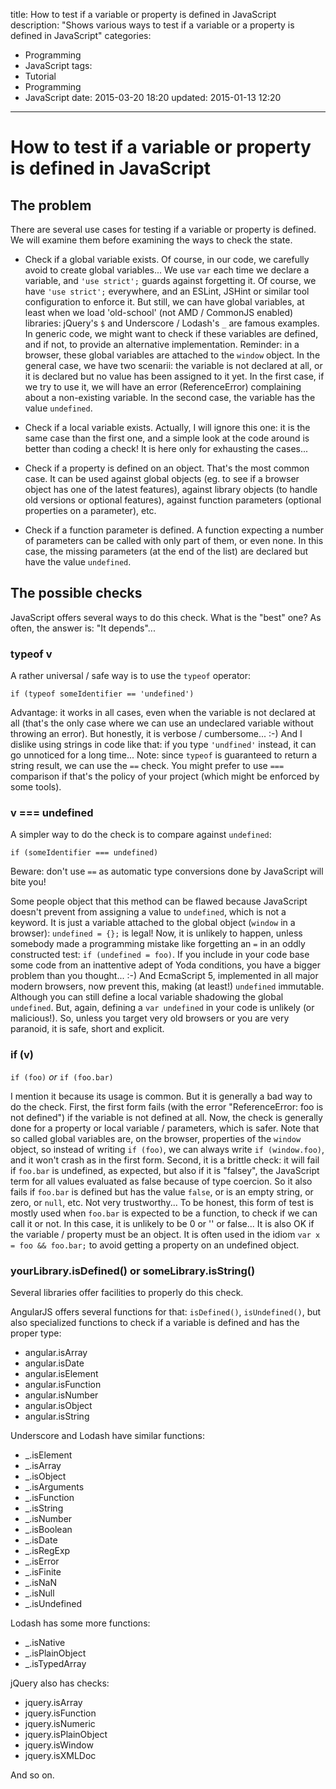 title: How to test if a variable or property is defined in JavaScript
description: "Shows various ways to test if a variable or a property is defined in JavaScript"
categories:
- Programming
- JavaScript
tags:
- Tutorial
- Programming
- JavaScript
date: 2015-03-20 18:20
updated: 2015-01-13 12:20
---

# How to test if a variable or property is defined in JavaScript

## The problem

There are several use cases for testing if a variable or property is defined. We will examine them before examining the ways to check the state.

- Check if a global variable exists.
Of course, in our code, we carefully avoid to create global variables... We use `var` each time we declare a variable, and `'use strict';` guards against forgetting it. Of course, we have `'use strict';` everywhere, and an ESLint, JSHint or similar tool configuration to enforce it.
But still, we can have global variables, at least when we load 'old-school' (not AMD / CommonJS enabled) libraries: jQuery's `$` and Underscore / Lodash's `_` are famous examples.
In generic code, we might want to check if these variables are defined, and if not, to provide an alternative implementation.
Reminder: in a browser, these global variables are attached to the `window` object.
In the general case, we have two scenarii: the variable is not declared at all, or it is declared but no value has been assigned to it yet.
In the first case, if we try to use it, we will have an error (ReferenceError) complaining about a non-existing variable.
In the second case, the variable has the value `undefined`.

- Check if a local variable exists.
Actually, I will ignore this one: it is the same case than the first one, and a simple look at the code around is better than coding a check! It is here only for exhausting the cases...

- Check if a property is defined on an object.
That's the most common case. It can be used against global objects (eg. to see if a browser object has one of the latest features), against library objects (to handle old versions or optional features), against function parameters (optional properties on a parameter), etc.

- Check if a function parameter is defined.
A function expecting a number of parameters can be called with only part of them, or even none.
In this case, the missing parameters (at the end of the list) are declared but have the value `undefined`.

<!-- more -->

## The possible checks

JavaScript offers several ways to do this check. What is the "best" one?
As often, the answer is: "It depends"...

### typeof v

A rather universal / safe way is to use the `typeof` operator:
```
if (typeof someIdentifier == 'undefined')
```
Advantage: it works in all cases, even when the variable is not declared at all (that's the only case where we can use an undeclared variable without throwing an error). But honestly, it is verbose / cumbersome... :-) And I dislike using strings in code like that: if you type `'undfined'` instead, it can go unnoticed for a long time...
Note: since `typeof` is guaranteed to return a string result, we can use the `==` check. You might prefer to use `===` comparison if that's the policy of your project (which might be enforced by some tools).

### v === undefined

A simpler way to do the check is to compare against `undefined`:
```
if (someIdentifier === undefined)
```
Beware: don't use `==` as automatic type conversions done by JavaScript will bite you!

Some people object that this method can be flawed because JavaScript doesn't prevent from assigning a value to `undefined`, which is not a keyword. It is just a variable attached to the global object (`window` in a browser):
`undefined = {};` is legal!
Now, it is unlikely to happen, unless somebody made a programming mistake like forgetting an `=` in an oddly constructed test: `if (undefined = foo)`.
If you include in your code base some code from an inattentive adept of Yoda conditions, you have a bigger problem than you thought... :-)
And EcmaScript 5, implemented in all major modern browsers, now prevent this, making (at least!) `undefined` immutable.
Although you can still define a local variable shadowing the global `undefined`. But, again, defining a `var undefined` in your code is unlikely (or malicious!).
So, unless you target very old browsers or you are very paranoid, it is safe, short and explicit.

### if (v)

`if (foo)`
_or_
`if (foo.bar)`

I mention it because its usage is common. But it is generally a bad way to do the check.
First, the first form fails (with the error "ReferenceError: foo is not defined") if the variable is not defined at all. Now, the check is generally done for a property or local variable / parameters, which is safer. Note that so called global variables are, on the browser, properties of the `window` object, so instead of writing `if (foo)`, we can always write `if (window.foo)`, and it won't crash as in the first form.
Second, it is a brittle check: it will fail if `foo.bar` is undefined, as expected, but also if it is "falsey", the JavaScript term for all values evaluated as false because of type coercion. So it also fails if `foo.bar` is defined but has the value `false`, or is an empty string, or zero, or `null`, etc.
Not very trustworthy...
To be honest, this form of test is mostly used when `foo.bar` is expected to be a function, to check if we can call it or not. In this case, it is unlikely to be 0 or '' or false...
It is also OK if the variable / property must be an object. It is often used in the idiom `var x = foo && foo.bar;` to avoid getting a property on an undefined object.

### yourLibrary.isDefined() or someLibrary.isString()

Several libraries offer facilities to properly do this check.

AngularJS offers several functions for that: `isDefined()`, `isUndefined()`, but also specialized functions to check if a variable is defined and has the proper type:
- angular.isArray
- angular.isDate
- angular.isElement
- angular.isFunction
- angular.isNumber
- angular.isObject
- angular.isString

Underscore and Lodash have similar functions:
- _.isElement
- _.isArray
- _.isObject
- _.isArguments
- _.isFunction
- _.isString
- _.isNumber
- _.isBoolean
- _.isDate
- _.isRegExp
- _.isError
- _.isFinite
- _.isNaN
- _.isNull
- _.isUndefined

Lodash has some more functions:
- _.isNative
- _.isPlainObject
- _.isTypedArray

jQuery also has checks:
- jquery.isArray
- jquery.isFunction
- jquery.isNumeric
- jquery.isPlainObject
- jquery.isWindow
- jquery.isXMLDoc

And so on.
